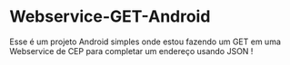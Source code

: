 # Webservice-GET-Android
Esse é um projeto Android simples onde estou fazendo um GET em uma Webservice de CEP para completar um endereço usando JSON !
